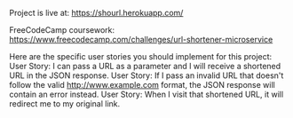 Project is live at: https://shourl.herokuapp.com/

FreeCodeCamp coursework: https://www.freecodecamp.com/challenges/url-shortener-microservice

Here are the specific user stories you should implement for this project:
User Story:  I can pass a URL as a parameter and I will receive a shortened URL in the JSON response.
User Story: If I pass an invalid URL that doesn't follow the valid http://www.example.com format, the JSON response will contain an error instead.
User Story: When I visit that shortened URL, it will redirect me to my original link.